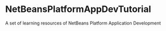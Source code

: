 NetBeansPlatformAppDevTutorial
==============================

A set of learning resources of NetBeans Platform Application Development
